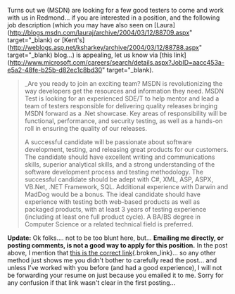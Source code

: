 Turns out we (MSDN) are looking for a few good testers to come and work with us in Redmond... if you are interested in a position, and the following job description (which you may have also seen on [Laura](http://blogs.msdn.com/lauraj/archive/2004/03/12/88709.aspx" target="_blank) or [Kent's](http://weblogs.asp.net/ksharkey/archive/2004/03/12/88788.aspx" target="_blank) blog...) is appealing, let us know via [this link](http://www.microsoft.com/careers/search/details.aspx?JobID=aacc453a-e5a2-48fe-b25b-d82ec1c8bd30" target="_blank).

> _Are you ready to join an exciting team? MSDN is revolutionizing the way developers get the resources and information they need. MSDN Test is looking for an experienced SDE/T to help mentor and lead a team of testers responsible for delivering quality releases bringing MSDN forward as a .Net showcase. Key areas of responsibility will be functional, performance, and security testing, as well as a hands-on roll in ensuring the quality of our releases.
>
> A successful candidate will be passionate about software development, testing, and releasing great products for our customers. The candidate should have excellent writing and communications skills, superior analytical skills, and a strong understanding of the software development process and testing methodology. The successful candidate should be adept with C#, XML, ASP, ASPX, VB.Net, .NET Framework, SQL. Additional experience with Darwin and MadDog would be a bonus. The ideal candidate should have experience with testing both web-based products as well as packaged products, with at least 3 years of testing experience (including at least one full product cycle). A BA/BS degree in Computer Science or a related technical field is preferred.</i> </blockquote>
>
> **Update:** Ok folks.... not to be too blunt here, but... **Emailing me directly, or posting comments, is not a good way to apply for this position.** In the post above, I mention that [this is the correct link](http://www.microsoft.com/careers/search/details.aspx?JobID=aacc453a-e5a2-48fe-b25b-d82ec1c8bd30){.broken_link}... so any other method just shows me you didn't bother to carefully read the post... and unless I've worked with you before (and had a good experience), I will not be forwarding your resume on just because you emailed it to me. Sorry for any confusion if that link wasn't clear in the first posting...